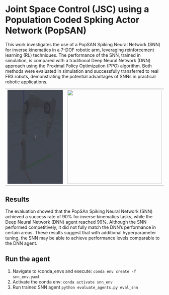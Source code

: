 # Joint Space Control (JSC) using a Population Coded Spking Actor Network (PopSAN)

This work investigates the use of a PopSAN Spiking Neural Network (SNN) for inverse kinematics in a 7-DOF robotic arm, leveraging reinforcement learning (RL) techniques. 
The performance of the SNN, trained in simulation, is compared with a traditional Deep Neural Network (DNN) approach using the Proximal Policy Optimization (PPO) algorithm. 
Both methods were evaluated in simulation and successfully transferred to real FR3 robots, demonstrating the potential advantages of SNNs in practical robotic applications.

<table align="center">
  <tr>
    <td align="center">
      <img src="assets/snn_agent_demo.gif" width="300" height="300"/>
    </td>
    <td align="center">
      <img src="assets/snn_agent_sim2real_demo.gif" width="300" height="300"/>
    </td>
  </tr>
</table>

## Results

The evaluation showed that the PopSAn Spiking Neural Network (SNN) achieved a success rate of 90% for inverse kinematics tasks, while the Deep Neural Network (DNN) agent reached 99%. 
Although the SNN performed competitively, it did not fully match the DNN’s performance in certain areas. 
These results suggest that with additional hyperparameter tuning, the SNN may be able to achieve performance levels comparable to the DNN agent.

## Run the agent

1. Navigate to /conda_envs and execute: ```conda env create -f snn_env.yaml```
2. Activate the conda env: ```conda activate snn_env```
3. Run trained SNN agent ```python evaluate_agents.py eval_snn```





